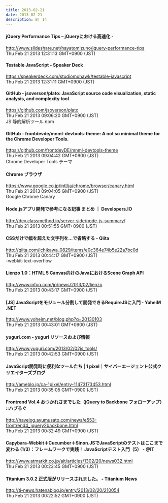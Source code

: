 ```yaml
---
title: 2013-02-21
date: 2013-02-21
description: B! 14
---
```


#### jQuery Performance Tips – jQueryにおける高速化 -
http://www.slideshare.net/hayatomizuno/jquery-performance-tips<br>
Thu Feb 21 2013 12:31:13 GMT+0900 (JST)<br>


#### Testable JavaScript - Speaker Deck
https://speakerdeck.com/studiomohawk/testable-javascript<br>
Thu Feb 21 2013 12:31:11 GMT+0900 (JST)<br>


#### GitHub - jsoverson/plato: JavaScript source code visualization, static analysis, and complexity tool
https://github.com/jsoverson/plato<br>
Thu Feb 21 2013 09:06:20 GMT+0900 (JST)<br>
JS 静的解析ツール npm


#### GitHub - frontdevde/mnml-devtools-theme: A not so minimal theme for the Chrome Developer Tools.
https://github.com/frontdevDE/mnml-devtools-theme<br>
Thu Feb 21 2013 09:04:42 GMT+0900 (JST)<br>
Chrome Developer Tools テーマ


####       Chrome ブラウザ    
https://www.google.co.jp/intl/ja/chrome/browser/canary.html<br>
Thu Feb 21 2013 09:04:05 GMT+0900 (JST)<br>
Google Chrome Canary


#### Node.jsアプリ開発で参考になる記事 まとめ ｜ Developers.IO
http://dev.classmethod.jp/server-side/node-js-summary/<br>
Thu Feb 21 2013 00:51:55 GMT+0900 (JST)<br>


#### CSSだけで幅を超えた文字列を...で省略する - Qiita
http://qiita.com/ichikawa_0829/items/e0c364e74b5e22a7bc0d<br>
Thu Feb 21 2013 00:44:17 GMT+0900 (JST)<br>
-webkit-text-overflow


#### Lienzo 1.0：HTML 5 Canvas向けのJavaにおけるScene Graph API
http://www.infoq.com/jp/news/2013/02/lienzo<br>
Thu Feb 21 2013 00:43:17 GMT+0900 (JST)<br>


#### [JS] JavaScriptをモジュール分割して開発できるRequireJSに入門  - YoheiM .NET
http://www.yoheim.net/blog.php?q=20130103<br>
Thu Feb 21 2013 00:43:01 GMT+0900 (JST)<br>


#### yuguri.com - yuguri リソースおよび情報
http://www.yuguri.com/2013/02/02js_tools/<br>
Thu Feb 21 2013 00:42:53 GMT+0900 (JST)<br>


#### JavaScript開発時に便利なツールたち | 1 pixel｜サイバーエージェント公式クリエイターズブログ
http://ameblo.jp/ca-1pixel/entry-11473173453.html<br>
Thu Feb 21 2013 00:35:05 GMT+0900 (JST)<br>


#### Frontrend Vol.4 おつかれさまでした（jQuery to Backbone フォローアップ） ::ハブろぐ
http://havelog.ayumusato.com/news/e553-frontrend4_jquery2backbone.html<br>
Thu Feb 21 2013 00:32:49 GMT+0900 (JST)<br>


####  Capybara-Webkit＋Cucumber＋Sinon.JSでJavaScriptのテストはここまで変わる (1/3)：フレームワークで実践！ JavaScriptテスト入門（5） - ＠IT
http://www.atmarkit.co.jp/ait/articles/1302/20/news032.html<br>
Thu Feb 21 2013 00:23:45 GMT+0900 (JST)<br>


#### Titanium 3.0.2 正式版がリリースされました。 - Titanium News
http://ti-news.hatenablog.jp/entry/2013/02/20/210054<br>
Thu Feb 21 2013 00:22:52 GMT+0900 (JST)<br>


